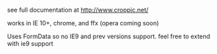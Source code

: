 see full documentation at http://www.croppic.net/

works in IE 10+, chrome, and ffx (opera coming soon)

Uses FormData so no IE9 and prev versions support. feel free to extend with ie9 support
